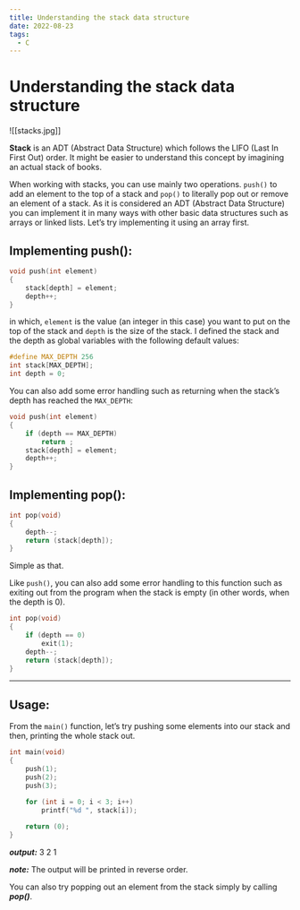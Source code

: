 ```yaml
---
title: Understanding the stack data structure
date: 2022-08-23
tags:
  - C
---
```

# Understanding the stack data structure

![[stacks.jpg]]

**Stack** is an ADT (Abstract Data Structure) which follows the LIFO (Last In First Out) order. It might be easier to understand this concept by imagining an actual stack of books.

When working with stacks, you can use mainly two operations. `push()` to add an element to the top of a stack and `pop()` to literally pop out or remove an element of a stack. As it is considered an ADT (Abstract Data Structure) you can implement it in many ways with other basic data structures such as arrays or linked lists. Let’s try implementing it using an array first.

## Implementing push():

```c
void push(int element)
{
	stack[depth] = element;
	depth++;
}
```

in which, `element` is the value (an integer in this case) you want to put on the top of the stack and `depth` is the size of the stack. I defined the stack and the depth as global variables with the following default values:

```c
#define MAX_DEPTH 256
int stack[MAX_DEPTH];
int depth = 0;
```

You can also add some error handling such as returning when the stack’s depth has reached the `MAX_DEPTH`:

```c
void push(int element)
{
	if (depth == MAX_DEPTH)
		return ;
	stack[depth] = element;
	depth++;
}
```

## Implementing pop():

```c
int pop(void)
{
	depth--;
	return (stack[depth]);
}
```

Simple as that.

Like `push()`, you can also add some error handling to this function such as exiting out from the program when the stack is empty (in other words, when the depth is 0).

```c
int pop(void)
{
	if (depth == 0)
		exit(1);
	depth--;
	return (stack[depth]);
}
```

---

## Usage:

From the `main()` function, let’s try pushing some elements into our stack and then, printing the whole stack out.

```c
int main(void)
{
	push(1);
	push(2);
	push(3);

	for (int i = 0; i < 3; i++)
		printf("%d ", stack[i]);
	
	return (0);
}
```

***output:*** 3 2 1

***note:*** The output will be printed in reverse order.

You can also try popping out an element from the stack simply by calling ***pop()***.
